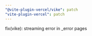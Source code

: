 ```yaml
---
"@vite-plugin-vercel/vike": patch
"vite-plugin-vercel": patch
---
```


fix(vike): streaming error in \_error pages
